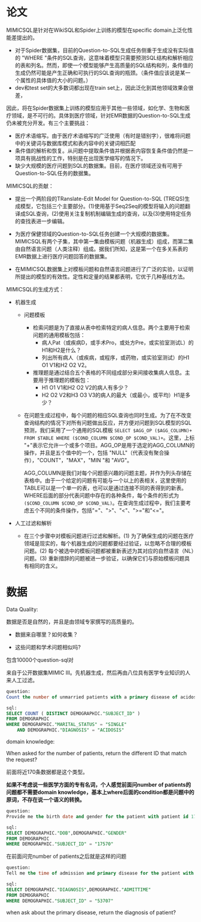 # 论文

MIMICSQL是针对在WikiSQL和Spider上训练的模型在specific domain上泛化性能差提出的。

- 对于Spider数据集，目前的Question-to-SQL生成任务侧重于生成没有实际值的 "WHERE "条件的SQL查询，这意味着模型只需要预测SQL结构和解析相应的表和列名。然而，即使一个模型能够产生高质量的SQL结构和列，条件值的生成仍然可能是产生正确和可执行的SQL查询的瓶颈。（条件值应该说是某一个属性的具体值的大小的问题。）
- dev和test set的大多数词都出现在train set上，因此泛化到其他领域效果会很差，

因此，将在Spider数据集上训练的模型应用于其他一些领域，如化学、生物和医疗领域，是不可行的。具体到医疗领域，针对EMR数据的Question-to-SQL生成仍未被充分开发。有三个主要挑战：

- 医疗术语缩写。由于医疗术语缩写的广泛使用（有时是错别字），很难将问题中的关键词与数据库模式和表内容中的关键词相匹配
-  条件值的解析和恢复。从问题中提取条件值并根据表内容恢复条件值仍然是一项具有挑战性的工作，特别是在出现医学缩写的情况下。
-  缺少大规模的医疗问题到SQL的数据集。目前，在医疗领域还没有可用于Question-to-SQL任务的数据集。



MIMICSQL的贡献：

- 提出一个两阶段的TRanslate-Edit Model for Question-to-SQL (TREQS)生成模型，它包括三个主要部分。(1)使用基于Seq2Seq的模型将输入的问题翻译成SQL查询，(2)使用关注复制机制编辑生成的查询，以及(3)使用特定任务的查找表进一步编辑。

- 为医疗保健领域的Question-to-SQL任务创建一个大规模的数据集。MIMICSQL有两个子集，其中第一集由模板问题（机器生成）组成，而第二集由自然语言问题（人类注释）组成。据我们所知，这是第一个在多关系表的EMR数据上进行医疗问题回答的数据集。

- 在MIMICSQL数据集上对模板问题和自然语言问题进行了广泛的实验，以证明所提出的模型的有效性。定性和定量的结果都表明，它优于几种基线方法。



MIMICSQL的生成方式：

- 机器生成

  - 问题模板

    - 检索问题是为了直接从表中检索特定的病人信息。两个主要用于检索问题的通用模板包括：
      - 病人Pat（或疾病D，或手术Pro，或处方Pre，或实验室测试L）的H1和H2是什么？
      - 列出所有病人（或疾病，或程序，或药物，或实验室测试）的H1 O1 V1和H2 O2 V2。
    - 推理题是通过结合五个表格的不同组成部分来间接收集病人信息。主要用于推理题的模板包：
      - H1 O1 V1和H2 O2 V2的病人有多少？
      - H2 O2 V2和H3 O3 V3的病人的最大（或最小，或平均）H1是多少？

  - 在问题生成过程中，每个问题的相应SQL查询也同时生成。为了在不改变查询结构的情况下对所有问题做出反应，并方便对问题到SQL模型的SQL预测，我们采用了一个通用的SQL模板 `SELECT $AGG_OP ($AGG_COLUMN)+ FROM $TABLE WHERE ($COND_COLUMN $COND_OP $COND_VAL)+`。这里，上标 "+"表示它允许一个或多个项目。AGG_OP是用于选定的AGG_COLUMN的操作，并且是五个值中的一个，包括 "NULL"（代表没有聚合操作），"COUNT"，"MAX"，"MIN "和 "AVG"。

    AGG_COLUMN是我们对每个问题感兴趣的问题主题，并作为列头存储在表格中。由于一个给定的问题有可能与一个以上的表相关，这里使用的TABLE可以是一个单一的表，也可以是通过连接不同的表得到的新表。WHERE后面的部分代表问题中存在的各种条件，每个条件的形式为`($COND_COLUMN $COND_OP $COND_VAL)`。在查询生成过程中，我们主要考虑五个不同的条件操作，包括"="、">"、"<"、">="和"<="。

- 人工过滤和解析

  - 在三个步骤中对模板问题进行过滤和解析。(1) 为了确保生成的问题在医疗领域是现实的，每个机器生成的问题都要经过验证，以忽略不合理的模板问题。(2) 每个被选中的模板问题都被重新表述为其对应的自然语言（NL）问题。(3) 重新措辞的问题被进一步验证，以确保它们与原始模板问题具有相同的含义。



# 数据

Data Quality:

数据是否是自然的，并且是由领域专家撰写的高质量的。

- 数据来自哪里？如何收集？

- 这些问题和学术问题相似吗?

包含10000个question-sql对 

来自于公开数据集MIMIC III。先机器生成，然后再由八位具有医学专业知识的人来人工过滤。



```sql
question:
Count the number of unmarried patients with a primary disease of acidosis.

sql:
SELECT COUNT ( DISTINCT DEMOGRAPHIC."SUBJECT_ID" ) 
FROM DEMOGRAPHIC 
WHERE DEMOGRAPHIC."MARITAL_STATUS" = "SINGLE" 
	AND DEMOGRAPHIC."DIAGNOSIS" = "ACIDOSIS"
```

domain knowledge:

When asked for the number of patients, return the different ID that match the request?

前面将近170条数据都是这个类型。



**如果不考虑说一些医学方面的专有名词，个人感觉前面问number of patients的问题都不需要domain knowledge，基本上where后面的condition都是问题中的原词，不存在说一个语义的转换。**



```sql
question:
Provide me the birth date and gender for the patient with patient id 17570.

sql:
SELECT DEMOGRAPHIC."DOB",DEMOGRAPHIC."GENDER" 
FROM DEMOGRAPHIC 
WHERE DEMOGRAPHIC."SUBJECT_ID" = "17570"
```

在前面问完number of patients之后就是这样的问题



```sql
question:
Tell me the time of admission and primary disease for the patient with patient id 53707.

sql:
SELECT DEMOGRAPHIC."DIAGNOSIS",DEMOGRAPHIC."ADMITTIME" 
FROM DEMOGRAPHIC 
WHERE DEMOGRAPHIC."SUBJECT_ID" = "53707"
```

when ask about the primary disease, return the diagnosis of patient?